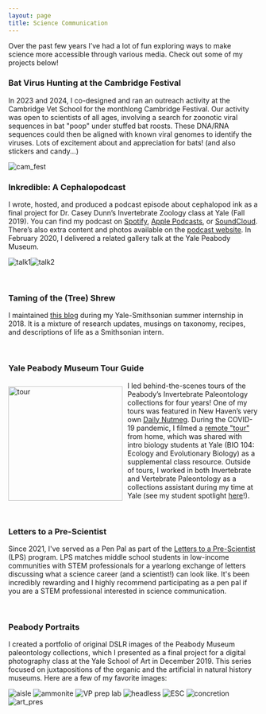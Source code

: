 ```yaml
---
layout: page
title: Science Communication
---
```


Over the past few years I’ve had a lot of fun exploring ways to make science more accessible through various media. Check out some of my projects below!

### Bat Virus Hunting at the Cambridge Festival

In 2023 and 2024, I co-designed and ran an outreach activity at the Cambridge Vet School for the monthlong Cambridge Festival. Our activity was open to scientists of all ages, involving a search for zoonotic viral sequences in bat "poop" under stuffed bat roosts. These DNA/RNA sequences could then be aligned with known viral genomes to identify the viruses. Lots of excitement about and appreciation for bats! (and also stickers and candy...)

<img src="/public/cam_fest.jpeg" alt="cam_fest">

<br />

### Inkredible: A Cephalopodcast

I wrote, hosted, and produced a podcast episode about cephalopod ink as a final project for Dr. Casey Dunn’s Invertebrate Zoology class at Yale (Fall 2019). You can find my podcast on <a href="https://open.spotify.com/show/0JaFabsUnukuNOMlKrkq1E" target="_blank">Spotify</a>, <a href="https://podcasts.apple.com/us/podcast/inkredible-a-cephalopodcast/id1490214137" target="_blank">Apple Podcasts</a>, or <a href="https://soundcloud.com/maya-juman/inkredible-a-cephalopodcast" target="_blank">SoundCloud</a>. There’s also extra content and photos available on the <a href="https://inkrediblepod.wordpress.com/" target="_blank">podcast website</a>. In February 2020, I delivered a related gallery talk at the Yale Peabody Museum.

<img src="/public/ceph1.JPG" alt="talk1"><img src="/public/ceph2.JPG" alt="talk2">

<br />

### Taming of the (Tree) Shrew

I maintained <a href="https://tamingofthetreeshrew.wordpress.com/" target="_blank">this blog</a> during my Yale-Smithsonian summer internship in 2018. It is a mixture of research updates, musings on taxonomy, recipes, and descriptions of life as a Smithsonian intern.

<br />

### Yale Peabody Museum Tour Guide

<img src="/public/tour.jpg" alt="tour" align="left" style="margin: 10px 10px 0px 0px; width:230px">

<p align=left>I led behind-the-scenes tours of the Peabody’s Invertebrate Paleontology collections for four years! One of my tours was featured in New Haven’s very own <a href="http://dailynutmeg.com/2018/01/25/peabody-museum-behind-scenes-grand-tour/" target="_blank">Daily Nutmeg</a>. During the COVID-19 pandemic, I filmed a <a href="https://www.youtube.com/watch?v=9qENRyMooXs" target="_blank">remote "tour"</a> from home, which was shared with intro biology students at Yale (BIO 104: Ecology and Evolutionary Biology) as a supplemental class resource. Outside of tours, I worked in both Invertebrate and Vertebrate Paleontology as a collections assistant during my time at Yale (see my student spotlight <a href="https://www.facebook.com/YalePeabodyMuseum/posts/our-first-student-spotlight-of-the-year-is-maya-juman-maya-is-a-senior-in-saybro/10157914017949429/" target="_blank">here</a>!).</p>

<br />

### Letters to a Pre-Scientist

Since 2021, I've served as a Pen Pal as part of the <a href="https://prescientist.org/" target="_blank">Letters to a Pre-Scientist</a> (LPS) program. LPS matches middle school students in low-income communities with STEM professionals for a yearlong exchange of letters discussing what a science career (and a scientist!) can look like. It's been incredibly rewarding and I highly recommend participating as a pen pal if you are a STEM professional interested in science communication.

<br />

### Peabody Portraits

I created a portfolio of original DSLR images of the Peabody Museum paleontology collections, which I presented as a final project for a digital photography class at the Yale School of Art in December 2019. This series focused on juxtapositions of the organic and the artificial in natural history museums. Here are a few of my favorite images:

<img src="/public/aisle.jpg" alt="aisle">
<img src="/public/ammonite.jpg" alt="ammonite">
<img src="/public/preplab.jpg" alt="VP prep lab">
<img src="/public/headless.jpg" alt="headless">
<img src="/public/esc.jpg" alt="ESC">
<img src="/public/concretion.jpg" alt="concretion">
<img src="/public/crit.JPG" alt="art_pres">
